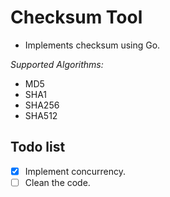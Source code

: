 # Checksum Tool

- Implements checksum using Go.

*Supported Algorithms:*

- MD5
- SHA1
- SHA256
- SHA512

## Todo list

- [x] Implement concurrency.
- [ ] Clean the code.
